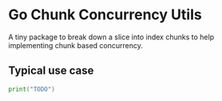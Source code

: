 # Go Chunk Concurrency Utils
A tiny package to break down a slice into index chunks to help implementing
chunk based concurrency.

## Typical use case
```go
print("TODO")
```